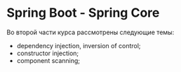 # Spring Boot - Spring Core

Во второй части курса рассмотрены следующие темы:
- dependency injection, inversion of control;
- constructor injection;
- component scanning;